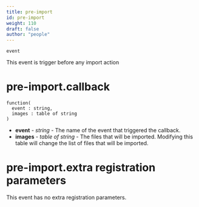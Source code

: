 ```yaml
---
title: pre-import
id: pre-import
weight: 110
draft: false
author: "people"
---
```


`event`

This event is trigger before any import action

# pre-import.callback

```
function(
  event : string,
  images : table of string
)
```

* **event** - _string_ - The name of the event that triggered the callback.
* **images** - _table of string_ - The files that will be imported. Modifying this table will change the list of files that
will be imported.

# pre-import.extra registration parameters

This event has no extra registration parameters.
